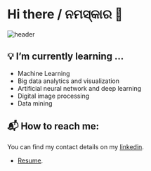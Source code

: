 # Hi there / ନମସ୍କାର 👋
![header](https://mukesh16.github.io/mukesh16/)

## 💡 I’m currently learning ...
- Machine Learning
- Big data analytics and visualization
- Artificial neural network and deep learning
- Digital image processing
- Data mining

## 📬 How to reach me:
You can find my contact details on my [linkedin](https://www.linkedin.com/in/mukesh-kumar-sahu/).
- [Resume](https://mukesh16.github.io/mukesh16/Mukesh_resume.pdf).
